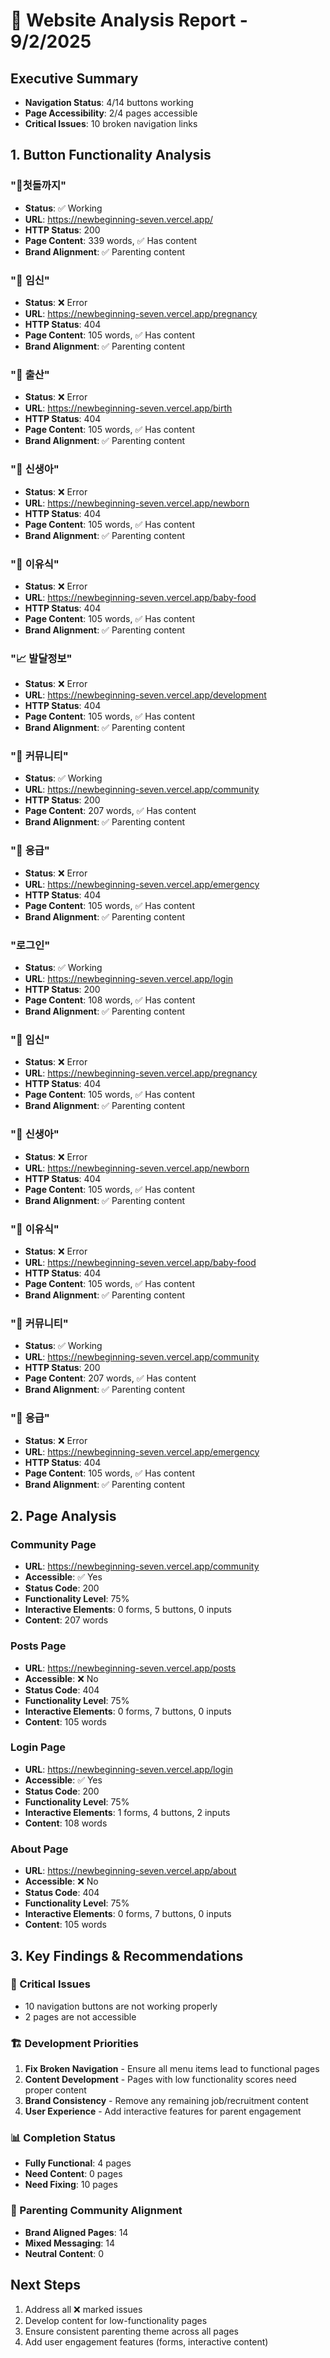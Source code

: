 # 🍼 Website Analysis Report - 9/2/2025

## Executive Summary
- **Navigation Status**: 4/14 buttons working
- **Page Accessibility**: 2/4 pages accessible
- **Critical Issues**: 10 broken navigation links

## 1. Button Functionality Analysis


### "🤱첫돌까지"
- **Status**: ✅ Working
- **URL**: https://newbeginning-seven.vercel.app/
- **HTTP Status**: 200
- **Page Content**: 339 words, ✅ Has content
- **Brand Alignment**: ✅ Parenting content



### "🤰 임신"
- **Status**: ❌ Error
- **URL**: https://newbeginning-seven.vercel.app/pregnancy
- **HTTP Status**: 404
- **Page Content**: 105 words, ✅ Has content
- **Brand Alignment**: ✅ Parenting content



### "🏥 출산"
- **Status**: ❌ Error
- **URL**: https://newbeginning-seven.vercel.app/birth
- **HTTP Status**: 404
- **Page Content**: 105 words, ✅ Has content
- **Brand Alignment**: ✅ Parenting content



### "🍼 신생아"
- **Status**: ❌ Error
- **URL**: https://newbeginning-seven.vercel.app/newborn
- **HTTP Status**: 404
- **Page Content**: 105 words, ✅ Has content
- **Brand Alignment**: ✅ Parenting content



### "🥄 이유식"
- **Status**: ❌ Error
- **URL**: https://newbeginning-seven.vercel.app/baby-food
- **HTTP Status**: 404
- **Page Content**: 105 words, ✅ Has content
- **Brand Alignment**: ✅ Parenting content



### "📈 발달정보"
- **Status**: ❌ Error
- **URL**: https://newbeginning-seven.vercel.app/development
- **HTTP Status**: 404
- **Page Content**: 105 words, ✅ Has content
- **Brand Alignment**: ✅ Parenting content



### "💬 커뮤니티"
- **Status**: ✅ Working
- **URL**: https://newbeginning-seven.vercel.app/community
- **HTTP Status**: 200
- **Page Content**: 207 words, ✅ Has content
- **Brand Alignment**: ✅ Parenting content



### "🚨 응급"
- **Status**: ❌ Error
- **URL**: https://newbeginning-seven.vercel.app/emergency
- **HTTP Status**: 404
- **Page Content**: 105 words, ✅ Has content
- **Brand Alignment**: ✅ Parenting content



### "로그인"
- **Status**: ✅ Working
- **URL**: https://newbeginning-seven.vercel.app/login
- **HTTP Status**: 200
- **Page Content**: 108 words, ✅ Has content
- **Brand Alignment**: ✅ Parenting content



### "🤰 임신"
- **Status**: ❌ Error
- **URL**: https://newbeginning-seven.vercel.app/pregnancy
- **HTTP Status**: 404
- **Page Content**: 105 words, ✅ Has content
- **Brand Alignment**: ✅ Parenting content



### "🍼 신생아"
- **Status**: ❌ Error
- **URL**: https://newbeginning-seven.vercel.app/newborn
- **HTTP Status**: 404
- **Page Content**: 105 words, ✅ Has content
- **Brand Alignment**: ✅ Parenting content



### "🥄 이유식"
- **Status**: ❌ Error
- **URL**: https://newbeginning-seven.vercel.app/baby-food
- **HTTP Status**: 404
- **Page Content**: 105 words, ✅ Has content
- **Brand Alignment**: ✅ Parenting content



### "💬 커뮤니티"
- **Status**: ✅ Working
- **URL**: https://newbeginning-seven.vercel.app/community
- **HTTP Status**: 200
- **Page Content**: 207 words, ✅ Has content
- **Brand Alignment**: ✅ Parenting content



### "🚨 응급"
- **Status**: ❌ Error
- **URL**: https://newbeginning-seven.vercel.app/emergency
- **HTTP Status**: 404
- **Page Content**: 105 words, ✅ Has content
- **Brand Alignment**: ✅ Parenting content



## 2. Page Analysis


### Community Page
- **URL**: https://newbeginning-seven.vercel.app/community
- **Accessible**: ✅ Yes
- **Status Code**: 200
- **Functionality Level**: 75%
- **Interactive Elements**: 0 forms, 5 buttons, 0 inputs
- **Content**: 207 words



### Posts Page
- **URL**: https://newbeginning-seven.vercel.app/posts
- **Accessible**: ❌ No
- **Status Code**: 404
- **Functionality Level**: 75%
- **Interactive Elements**: 0 forms, 7 buttons, 0 inputs
- **Content**: 105 words



### Login Page
- **URL**: https://newbeginning-seven.vercel.app/login
- **Accessible**: ✅ Yes
- **Status Code**: 200
- **Functionality Level**: 75%
- **Interactive Elements**: 1 forms, 4 buttons, 2 inputs
- **Content**: 108 words



### About Page
- **URL**: https://newbeginning-seven.vercel.app/about
- **Accessible**: ❌ No
- **Status Code**: 404
- **Functionality Level**: 75%
- **Interactive Elements**: 0 forms, 7 buttons, 0 inputs
- **Content**: 105 words



## 3. Key Findings & Recommendations

### 🎯 Critical Issues
- 10 navigation buttons are not working properly
- 2 pages are not accessible

### 🏗️ Development Priorities
1. **Fix Broken Navigation** - Ensure all menu items lead to functional pages
2. **Content Development** - Pages with low functionality scores need proper content
3. **Brand Consistency** - Remove any remaining job/recruitment content
4. **User Experience** - Add interactive features for parent engagement

### 📊 Completion Status
- **Fully Functional**: 4 pages
- **Need Content**: 0 pages
- **Need Fixing**: 10 pages

### 🍼 Parenting Community Alignment
- **Brand Aligned Pages**: 14
- **Mixed Messaging**: 14
- **Neutral Content**: 0

## Next Steps
1. Address all ❌ marked issues
2. Develop content for low-functionality pages
3. Ensure consistent parenting theme across all pages
4. Add user engagement features (forms, interactive content)
